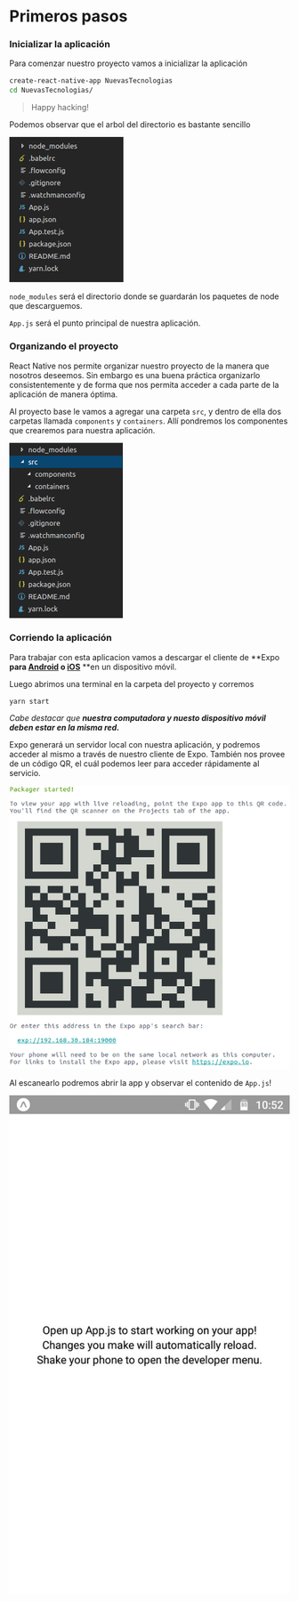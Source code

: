 # Primeros pasos

### Inicializar la aplicación

Para comenzar nuestro proyecto vamos a inicializar la aplicación

```bash
create-react-native-app NuevasTecnologias
cd NuevasTecnologias/
```

> Happy hacking!

Podemos observar que el arbol del directorio es bastante sencillo

![](/assets/tree.png)

`node_modules` será el directorio donde se guardarán los paquetes de node que descarguemos.

`App.js` será el punto principal de nuestra aplicación.

### Organizando el proyecto

React Native nos permite organizar nuestro proyecto de la manera que nosotros deseemos. Sin embargo es una buena práctica organizarlo consistentemente y de forma que nos permita acceder a cada parte de la aplicación de manera óptima.

Al proyecto base le vamos a agregar una carpeta `src`, y dentro de ella dos carpetas llamada `components`  y `containers`. Allí pondremos los componentes que crearemos para nuestra aplicación.

![](/assets/tree-2.png)

### Corriendo la aplicación

Para trabajar con esta aplicacion vamos a descargar el cliente de **Expo **para [Android](https://play.google.com/store/apps/details?id=host.exp.exponent&hl=en) o [iOS](https://itunes.apple.com/us/app/expo-client/id982107779?mt=8)** **en un dispositivo móvil.

Luego abrimos una terminal en la carpeta del proyecto y corremos

```
yarn start
```

_Cabe destacar que **nuestra computadora y nuesto dispositivo móvil deben estar en la misma red.**_

Expo generará un servidor local con nuestra aplicación, y podremos acceder al mismo a través de nuestro cliente de Expo. También nos provee de un código QR, el cuál podemos leer para acceder rápidamente al servicio.

![](/assets/qr.png)

Al escanearlo podremos abrir la app y observar el contenido de `App.js`!

![](/assets/mobile-1.jpg)

